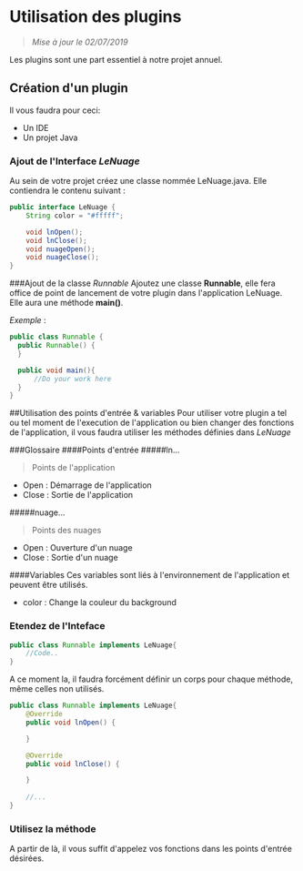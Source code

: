 # Utilisation des plugins
>*Mise à jour le 02/07/2019*

Les plugins sont une part essentiel à notre projet annuel.

## Création d'un plugin
Il vous faudra pour ceci:
- Un IDE
- Un projet Java

### Ajout de l'Interface *LeNuage*
Au sein de votre projet créez une classe nommée LeNuage.java.
Elle contiendra le  contenu suivant :
```java
public interface LeNuage {
    String color = "#fffff";

    void lnOpen();
    void lnClose();
    void nuageOpen();
    void nuageClose();
}

```

###Ajout de la classe *Runnable*
Ajoutez une classe **Runnable**, 
elle fera office de point de lancement de votre plugin dans l'application LeNuage.
Elle aura  une méthode **main()**.

*Exemple* :
```java
public class Runnable {
  public Runnable() {
  }

  public void main(){
      //Do your work here
  }
}
```

##Utilisation des points d'entrée & variables
Pour utiliser votre plugin a tel ou tel moment de l'execution de l'application ou bien changer des fonctions de l'application, 
il vous faudra utiliser les méthodes définies dans *LeNuage*

###Glossaire
####Points d'entrée
#####ln...
>Points de l'application
- Open : Démarrage de l'application
- Close : Sortie de l'application

#####nuage...
>Points des nuages
- Open : Ouverture d'un nuage
- Close : Sortie d'un nuage

####Variables
Ces variables sont liés à l'environnement de l'application et peuvent être utilisés.
- color : Change la couleur du background

### Etendez de l'Inteface
````java
public class Runnable implements LeNuage{
    //Code..
}
````
A ce moment la,  il faudra forcément définir un corps pour chaque méthode, même celles non utilisés.
````java
public class Runnable implements LeNuage{
    @Override
    public void lnOpen() {

    }

    @Override
    public void lnClose() {

    }
    
    //...
}
````

### Utilisez la méthode
A partir de là, il vous suffit d'appelez vos fonctions dans les points d'entrée désirées.
